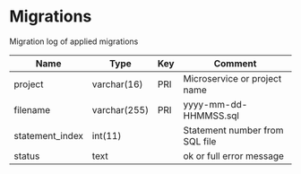 # Migrations

Migration log of applied migrations

| Name            | Type         | Key | Comment                        |
|-----------------|--------------|-----|--------------------------------|
| project         | varchar(16)  | PRI | Microservice or project name   |
| filename        | varchar(255) | PRI | yyyy-mm-dd-HHMMSS.sql          |
| statement_index | int(11)      |     | Statement number from SQL file |
| status          | text         |     | ok or full error message       |

